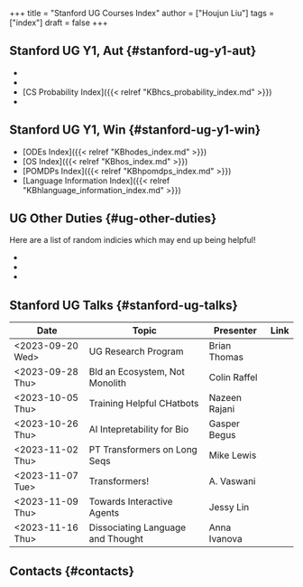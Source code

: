 +++
title = "Stanford UG Courses Index"
author = ["Houjun Liu"]
tags = ["index"]
draft = false
+++

## Stanford UG Y1, Aut {#stanford-ug-y1-aut}

-
-
-   [CS Probability Index]({{< relref "KBhcs_probability_index.md" >}})
-


## Stanford UG Y1, Win {#stanford-ug-y1-win}

-   [ODEs Index]({{< relref "KBhodes_index.md" >}})
-   [OS Index]({{< relref "KBhos_index.md" >}})
-   [POMDPs Index]({{< relref "KBhpomdps_index.md" >}})
-   [Language Information Index]({{< relref "KBhlanguage_information_index.md" >}})


## UG Other Duties {#ug-other-duties}

Here are a list of random indicies which may end up being helpful!

-
-
-


## Stanford UG Talks {#stanford-ug-talks}

| Date                                                                                         | Topic                             | Presenter     | Link |
|----------------------------------------------------------------------------------------------|-----------------------------------|---------------|------|
| <span class="timestamp-wrapper"><span class="timestamp">&lt;2023-09-20 Wed&gt;</span></span> | UG Research Program               | Brian Thomas  |      |
| <span class="timestamp-wrapper"><span class="timestamp">&lt;2023-09-28 Thu&gt;</span></span> | Bld an Ecosystem, Not Monolith    | Colin Raffel  |      |
| <span class="timestamp-wrapper"><span class="timestamp">&lt;2023-10-05 Thu&gt;</span></span> | Training Helpful CHatbots         | Nazeen Rajani |      |
| <span class="timestamp-wrapper"><span class="timestamp">&lt;2023-10-26 Thu&gt;</span></span> | AI Intepretability for Bio        | Gasper Begus  |      |
| <span class="timestamp-wrapper"><span class="timestamp">&lt;2023-11-02 Thu&gt;</span></span> | PT Transformers on Long Seqs      | Mike Lewis    |      |
| <span class="timestamp-wrapper"><span class="timestamp">&lt;2023-11-07 Tue&gt;</span></span> | Transformers!                     | A. Vaswani    |      |
| <span class="timestamp-wrapper"><span class="timestamp">&lt;2023-11-09 Thu&gt;</span></span> | Towards Interactive Agents        | Jessy Lin     |      |
| <span class="timestamp-wrapper"><span class="timestamp">&lt;2023-11-16 Thu&gt;</span></span> | Dissociating Language and Thought | Anna Ivanova  |      |


## Contacts {#contacts}
